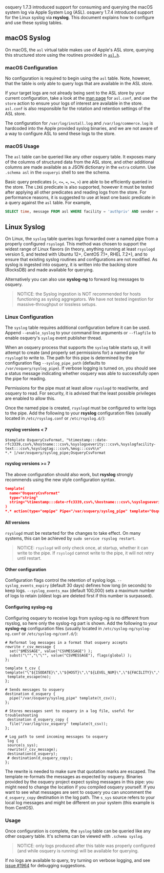 osquery 1.7.3 introduced support for consuming and querying the macOS system log via Apple System Log (ASL). osquery 1.7.4 introduced support for the Linux syslog via **rsyslog**. This document explains how to configure and use these syslog tables.

## macOS Syslog

On macOS, the `asl` virtual table makes use of Apple's ASL store, querying this structured store using the routines provided in [`asl.h`](https://developer.apple.com/library/mac/documentation/Darwin/Reference/ManPages/man3/asl.3.html).

### macOS Configuration

No configuration is required to begin using the `asl` table. Note, however, that the table is only able to query logs that are available in the ASL store.

If your target logs are not already being sent to the ASL store by your current configuration, take a look at the [man page](https://developer.apple.com/library/mac/documentation/Darwin/Reference/ManPages/man5/asl.conf.5.html) for `asl.conf`, and use the `store` action to ensure your logs of interest are available in the store. `asl.conf` is also responsible for the rotation and retention settings of the ASL store.

The configuration for `/var/log/install.log` and `/var/log/commerce.log` is hardcoded into the Apple provided syslog binaries, and we are not aware of a way to configure ASL to send these logs to the store.

### macOS Usage

The `asl` table can be queried like any other osquery table. It exposes many of the columns of structured data from the ASL store, and other additional columns are made available as a JSON dictionary in the `extra` column. Use `.schema asl` in the `osqueryi` shell to see the schema.

Basic query predicates (`<`, `<=`, `=`, `>=`, `>`) are able to be efficiently queried in the store. The `LIKE` predicate is also supported, however it must be tested after applying all other predicates and reading logs from the store. For performance reasons, it is suggested to use at least one basic predicate in a query against the `asl` table. For example,

```sql
SELECT time, message FROM asl WHERE facility = 'authpriv' AND sender = 'sudo' AND message LIKE '%python%';
```

## Linux Syslog

On Linux, the `syslog` table queries logs forwarded over a named pipe from a properly configured `rsyslogd`. This method was chosen to support the widest range of Linux flavors (in theory, anything running at least `rsyslogd` version 5, and tested with Ubuntu 12+, CentOS 7.1+, RHEL 7.2+), and to ensure that existing syslog routines and configurations are not modified. As syslog is ingested into osquery, it is written into the backing store (RocksDB) and made available for querying.

Alternatively you can also use **syslog-ng** to forward log messages to osquery.

> NOTICE: the Syslog ingestion is NOT recommended for hosts functioning as syslog aggregators. We have not tested ingestion for massive-throughput or lossless setups.

### Linux Configuration

The `syslog` table requires additional configuration before it can be used. Append `--enable_syslog` to your command line arguments or `--flagfile` to enable osquery's `syslog` event publisher thread.

When an osquery process that supports the `syslog` table starts up, it will attempt to create (and properly set permissions for) a named pipe for `rsyslogd` to write to. The path for this pipe is determined by the configuration flag `--syslog_pipe_path` (defaults to `/var/osquery/syslog_pipe`). If verbose logging is turned on, you should see a status message indicating whether osquery was able to successfully open the pipe for reading.

Permissions for the pipe must at least allow `rsyslogd` to read/write, and osquery to read. For security, it is advised that the least possible privileges are enabled to allow this.

Once the named pipe is created, `rsyslogd` must be configured to write logs to the pipe. Add the following to your **rsyslog** configuration files (usually located in `/etc/rsyslog.conf` or `/etc/rsyslog.d/`):

#### rsyslog versions < 7

```t
$template OsqueryCsvFormat, "%timestamp:::date-rfc3339,csv%,%hostname:::csv%,%syslogseverity:::csv%,%syslogfacility-text:::csv%,%syslogtag:::csv%,%msg:::csv%\n"
*.* |/var/osquery/syslog_pipe;OsqueryCsvFormat
```

#### rsyslog versions >= 7

The above configuration should also work, but **rsyslog** strongly recommends using the new style configuration syntax.

```json
template(
  name="OsqueryCsvFormat"
  type="string"
  string="%timestamp:::date-rfc3339,csv%,%hostname:::csv%,%syslogseverity:::csv%,%syslogfacility-text:::csv%,%syslogtag:::csv%,%msg:::csv%\n"
)
*.* action(type="ompipe" Pipe="/var/osquery/syslog_pipe" template="OsqueryCsvFormat")
```

#### All versions

`rsyslogd` must be restarted for the changes to take effect. On many systems, this can be achieved by `sudo service rsyslog restart`.

> NOTICE: `rsyslogd` will only check once, at startup, whether it can write to the pipe. If `rsyslogd` cannot write to the pipe, it will not retry until restart.

#### Other configuration

Configuration flags control the retention of syslog logs. `--syslog_events_expiry` (default 30 days) defines how long (in seconds) to keep logs. `--syslog_events_max` (default 100,000) sets a maximum number of logs to retain (oldest logs are deleted first if this number is surpassed).

#### Configuring syslog-ng

Configuring osquery to receive logs from syslog-ng is no different from rsyslog, so here only the syslog-ng part is shown. Add the following to your **syslog-ng** configuration files (usually located in `/etc/syslog-ng/syslog-ng.conf` or `/etc/syslog-ng/conf.d/`):

```t
# Reformat log messages in a format that osquery accepts
rewrite r_csv_message {
  set("$MESSAGE", value("CSVMESSAGE") );
  subst("\"","\"\"", value("CSVMESSAGE"), flags(global) );
};

template t_csv {
template("\"${ISODATE}\",\"${HOST}\",\"${LEVEL_NUM}\",\"${FACILITY}\",\"${PROGRAM}\",\"${CSVMESSAGE}\"\n");
 template_escape(no);
};

# Sends messages to osquery
destination d_osquery {
  pipe("/var/osquery/syslog_pipe" template(t_csv));
};

# Stores messages sent to osquery in a log file, useful for troubleshooting
 destination d_osquery_copy {
  file("/var/log/csv_osquery" template(t_csv));
};

# Log path to send incoming messages to osquery
 log {
 source(s_sys);
 rewrite(r_csv_message);
 destination(d_osquery);
 # destination(d_osquery_copy);
};
```

The rewrite is needed to make sure that quotation marks are escaped. The template re-formats the messages as expected by osquery. Binaries provided by the osquery project expect syslog messages in this pipe: you might need to change the location if you compiled osquery yourself. If you want to see what messages are sent to osquery you can uncomment the `d_osquery_copy` destination in the log path. The `s_sys` source refers to your local log messages and might be different on your system (this example is from CentOS).

### Usage

Once configuration is complete, the `syslog` table can be queried like any other osquery table. It's schema can be viewed with `.schema syslog`.

> NOTICE: only logs produced after this table was properly configured (and while osquery is running) will be available for querying.

If no logs are available to query, try turning on verbose logging, and see [issue #1964](https://github.com/osquery/osquery/issues/1964) for debugging suggestions.
